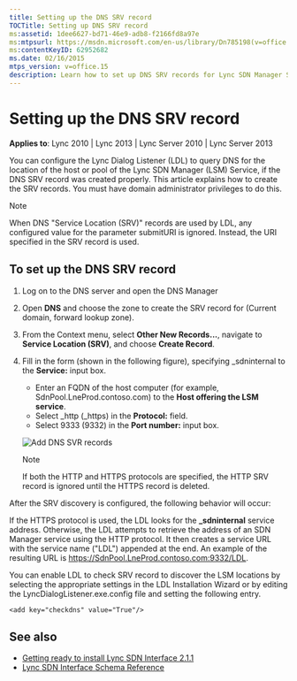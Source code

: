 ```yaml
---
title: Setting up the DNS SRV record
TOCTitle: Setting up DNS SRV record
ms:assetid: 1dee6627-bd71-46e9-adb8-f2166fd8a97e
ms:mtpsurl: https://msdn.microsoft.com/en-us/library/Dn785198(v=office.15)
ms:contentKeyID: 62952682
ms.date: 02/16/2015
mtps_version: v=office.15
description: Learn how to set up DNS SRV records for Lync SDN Manager Service with our step-by-step guide. Domain administrator privileges required.
---
```


# Setting up the DNS SRV record

**Applies to**: Lync 2010 | Lync 2013 | Lync Server 2010 | Lync Server 2013

You can configure the Lync Dialog Listener (LDL) to query DNS for the location of the host or pool of the Lync SDN Manager (LSM) Service, if the DNS SRV record was created properly. This article explains how to create the SRV records. You must have domain administrator privileges to do this.

> [!NOTE]
> When DNS "Service Location (SRV)" records are used by LDL, any configured value for the parameter submitURI is ignored. Instead, the URI specified in the SRV record is used.

## To set up the DNS SRV record

1. Log on to the DNS server and open the DNS Manager

2. Open **DNS** and choose the zone to create the SRV record for (Current domain, forward lookup zone).

3. From the Context menu, select **Other New Records...**, navigate to **Service Location (SRV)**, and choose **Create Record**.

4. Fill in the form (shown in the following figure), specifying \_sdninternal to the **Service:** input box. 

   - Enter an FQDN of the host computer (for example, SdnPool.LneProd.contoso.com) to the **Host offering the LSM service**.
   - Select \_http (\_https) in the **Protocol:** field. 
   - Select 9333 (9332) in the **Port number:** input box.
    
   ![Add DNS SVR records](images/Dn785198.Lync_Sdn_interface_New_resource_record(Office.15).jpg "Add DNS SVR records")
    
   > [!NOTE]
   > If both the HTTP and HTTPS protocols are specified, the HTTP SRV record is ignored until the HTTPS record is deleted.

After the SRV discovery is configured, the following behavior will occur:

If the HTTPS protocol is used, the LDL looks for the **\_sdninternal** service address. Otherwise, the LDL attempts to retrieve the address of an SDN Manager service using the HTTP protocol. It then creates a service URL with the service name ("LDL") appended at the end. An example of the resulting URL is https://SdnPool.LneProd.contoso.com:9332/LDL.

You can enable LDL to check SRV record to discover the LSM locations by selecting the appropriate settings in the LDL Installation Wizard or by editing the LyncDialogListener.exe.config file and setting the following entry.

`<add key="checkdns" value="True"/>`

## See also

- [Getting ready to install Lync SDN Interface 2.1.1](getting-ready-to-install-lync-sdn-interface-2-1-1.md)
- [Lync SDN Interface Schema Reference](lync-sdn-interface-schema-reference.md)

